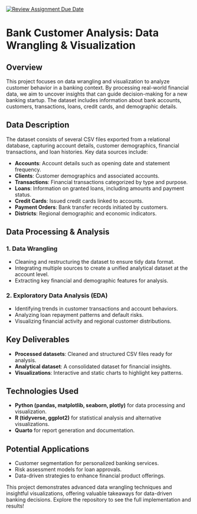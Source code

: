 [![Review Assignment Due Date](https://classroom.github.com/assets/deadline-readme-button-22041afd0340ce965d47ae6ef1cefeee28c7c493a6346c4f15d667ab976d596c.svg)](https://classroom.github.com/a/muzgbPkM)
# Bank Customer Analysis: Data Wrangling & Visualization

## Overview
This project focuses on data wrangling and visualization to analyze customer behavior in a banking context. By processing real-world financial data, we aim to uncover insights that can guide decision-making for a new banking startup. The dataset includes information about bank accounts, customers, transactions, loans, credit cards, and demographic details.

## Data Description
The dataset consists of several CSV files exported from a relational database, capturing account details, customer demographics, financial transactions, and loan histories. Key data sources include:

- **Accounts**: Account details such as opening date and statement frequency.
- **Clients**: Customer demographics and associated accounts.
- **Transactions**: Financial transactions categorized by type and purpose.
- **Loans**: Information on granted loans, including amounts and payment status.
- **Credit Cards**: Issued credit cards linked to accounts.
- **Payment Orders**: Bank transfer records initiated by customers.
- **Districts**: Regional demographic and economic indicators.

## Data Processing & Analysis
### 1. Data Wrangling
- Cleaning and restructuring the dataset to ensure tidy data format.
- Integrating multiple sources to create a unified analytical dataset at the account level.
- Extracting key financial and demographic features for analysis.

### 2. Exploratory Data Analysis (EDA)
- Identifying trends in customer transactions and account behaviors.
- Analyzing loan repayment patterns and default risks.
- Visualizing financial activity and regional customer distributions.

## Key Deliverables
- **Processed datasets**: Cleaned and structured CSV files ready for analysis.
- **Analytical dataset**: A consolidated dataset for financial insights.
- **Visualizations**: Interactive and static charts to highlight key patterns.

## Technologies Used
- **Python (pandas, matplotlib, seaborn, plotly)** for data processing and visualization.
- **R (tidyverse, ggplot2)** for statistical analysis and alternative visualizations.
- **Quarto** for report generation and documentation.

## Potential Applications
- Customer segmentation for personalized banking services.
- Risk assessment models for loan approvals.
- Data-driven strategies to enhance financial product offerings.

This project demonstrates advanced data wrangling techniques and insightful visualizations, offering valuable takeaways for data-driven banking decisions. Explore the repository to see the full implementation and results!
